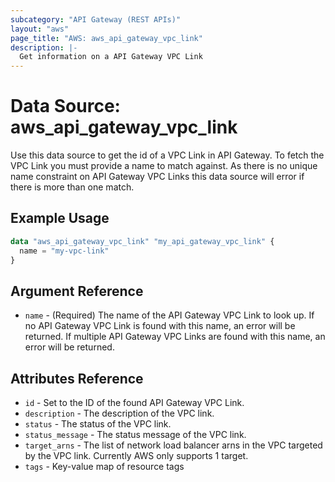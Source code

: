 ```yaml
---
subcategory: "API Gateway (REST APIs)"
layout: "aws"
page_title: "AWS: aws_api_gateway_vpc_link"
description: |-
  Get information on a API Gateway VPC Link
---
```


# Data Source: aws_api_gateway_vpc_link

Use this data source to get the id of a VPC Link in
API Gateway. To fetch the VPC Link you must provide a name to match against.
As there is no unique name constraint on API Gateway VPC Links this data source will
error if there is more than one match.

## Example Usage

```terraform
data "aws_api_gateway_vpc_link" "my_api_gateway_vpc_link" {
  name = "my-vpc-link"
}
```

## Argument Reference

* `name` - (Required) The name of the API Gateway VPC Link to look up. If no API Gateway VPC Link is found with this name, an error will be returned.
 If multiple API Gateway VPC Links are found with this name, an error will be returned.

## Attributes Reference

* `id` - Set to the ID of the found API Gateway VPC Link.
* `description` - The description of the VPC link.
* `status` - The status of the VPC link.
* `status_message` - The status message of the VPC link.
* `target_arns` - The list of network load balancer arns in the VPC targeted by the VPC link. Currently AWS only supports 1 target.
* `tags` - Key-value map of resource tags
